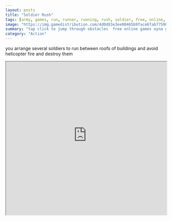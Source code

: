 ```yaml
---
layout: posts
title: "Soldier Rush"
tags: [army, games, run, runner, running, rush, soldier, free, online, games, oyna, game, free, games, play, play, games]
image: "https://img.gamedistribution.com/4d0d83e3ee00465b9face6fab7759043.jpg"
summary: "tap click to jump through obstacles  free online games oyna game free games play play games"
category: "Action"
---
```


you arrange several soldiers to run between roofs of buildings and avoid helicopter fire and destroy them

<iframe width="100%" height="480px;" src="https://html5.gamedistribution.com/4d0d83e3ee00465b9face6fab7759043/"></iframe>